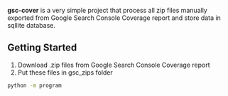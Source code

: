 **gsc-cover** is a very simple project that process all zip files manually exported from Google Search Console Coverage report and store data in sqllite database.

## Getting Started
1. Download .zip files from  Google Search Console Coverage report
2. Put these files in gsc_zips folder

```bash
python -m program
```